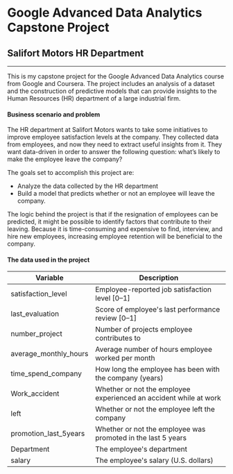# **Google Advanced Data Analytics Capstone Project**

## **Salifort Motors HR Department**
---

This is my capstone project for the Google Advanced Data Analytics course from Google and Coursera. The project includes an analysis  of a dataset and the construction of predictive models that can provide insights to the Human Resources (HR) department of a large industrial firm.

#### Business scenario and problem

The HR department at Salifort Motors wants to take some initiatives to improve employee satisfaction levels at the company. They collected data from employees, and now they need to extract useful insights from it. They want data-driven in order to answer the following question: what’s likely to make the employee leave the company?

The goals set to accomplish this project are:
 - Analyze the data collected by the HR department
 - Build a model that predicts whether or not an employee will leave the company.

The logic behind the project is that if the resignation of employees can be predicted, it might be possible to identify factors that contribute to their leaving. Because it is time-consuming and expensive to find, interview, and hire new employees, increasing employee retention will be beneficial to the company.

#### The data used in the project


Variable  |Description |
-----|-----|
satisfaction_level|Employee-reported job satisfaction level [0&ndash;1]|
last_evaluation|Score of employee's last performance review [0&ndash;1]|
number_project|Number of projects employee contributes to|
average_monthly_hours|Average number of hours employee worked per month|
time_spend_company|How long the employee has been with the company (years)
Work_accident|Whether or not the employee experienced an accident while at work
left|Whether or not the employee left the company
promotion_last_5years|Whether or not the employee was promoted in the last 5 years
Department|The employee's department
salary|The employee's salary (U.S. dollars)